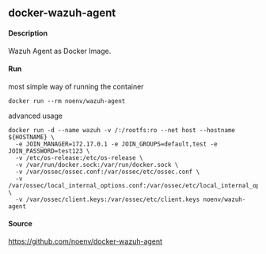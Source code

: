 ## docker-wazuh-agent

#### Description

Wazuh Agent as Docker Image.

#### Run

most simple way of running the container

    docker run --rm noenv/wazuh-agent

advanced usage

    docker run -d --name wazuh -v /:/rootfs:ro --net host --hostname ${HOSTNAME} \
      -e JOIN_MANAGER=172.17.0.1 -e JOIN_GROUPS=default,test -e JOIN_PASSWORD=test123 \
      -v /etc/os-release:/etc/os-release \
      -v /var/run/docker.sock:/var/run/docker.sock \
      -v /var/ossec/ossec.conf:/var/ossec/etc/ossec.conf \
      -v /var/ossec/local_internal_options.conf:/var/ossec/etc/local_internal_options.conf \
      -v /var/ossec/client.keys:/var/ossec/etc/client.keys noenv/wazuh-agent

#### Source

https://github.com/noenv/docker-wazuh-agent
